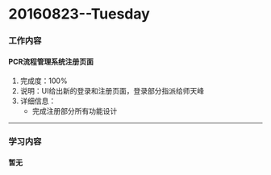 # 20160823--Tuesday

### 工作内容
    
#### **PCR流程管理系统注册页面**
1. 完成度：100%
2. 说明：UI给出新的登录和注册页面，登录部分指派给师天峰
3. 详细信息：
    - 完成注册部分所有功能设计
    
----------------------

### 学习内容

#### **暂无**
